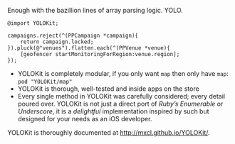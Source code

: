 Enough with the bazillion lines of array parsing logic. YOLO.

```objc
@import YOLOKit;

campaigns.reject(^(PPCampaign *campaign){
    return campaign.locked;
}).pluck(@"venues").flatten.each(^(PPVenue *venue){
    [geofencer startMonitoringForRegion:venue.region];
});
```

* YOLOKit is completely modular, if you only want `map` then only have `map`: `pod "YOLOKit/map"`
* YOLOKit is thorough, well-tested and inside apps on the store
* Every single method in YOLOKit was carefully considered; every detail poured over. YOLOKit is not just a direct port of *Ruby’s Enumerable* or *Underscore*, it is a *delightful* implementation inspired by such but designed for your needs as an iOS developer.

YOLOKit is thoroughly documented at http://mxcl.github.io/YOLOKit/.
